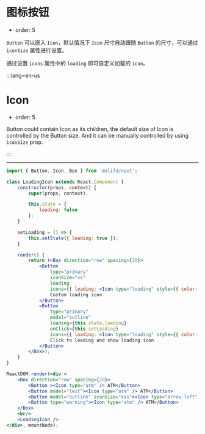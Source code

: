 # 图标按钮

- order: 5

`Button` 可以嵌入 `Icon`，默认情况下 `Icon` 尺寸自动跟随 `Button` 的尺寸，可以通过 `iconSize` 属性进行设置。

通过设置 `icons` 属性中的 `loading` 即可自定义加载的 `icon`。

:::lang=en-us
# Icon

- order: 5

Button could contain Icon as its children, the default size of Icon is controlled by the Button size. And it can be manually controlled by using `iconSize` prop.

:::

---

````jsx
import { Button, Icon, Box } from '@alifd/next';

class LoadingIcon extends React.Component {
    constructor(props, context) {
        super(props, context);

        this.state = {
            loading: false
        };
    }

    setLoading = () => {
        this.setState({ loading: true });
    }

    render() {
        return (<Box direction="row" spacing={20}>
            <Button
                type="primary"
                iconSize="xs" 
                loading 
                icons={{ loading: <Icon type="loading" style={{ color: 'orange' }} /> }}>
                Custom loading icon
            </Button>
            <Button 
                type="primary"
                model="outline" 
                loading={this.state.loading} 
                onClick={this.setLoading} 
                icons={{ loading: <Icon type="loading" style={{ color: 'orange' }} /> }}>
                Click to loading and show loading icon
            </Button>
        </Box>);
    }
}

ReactDOM.render(<div >
    <Box direction="row" spacing={20}>
        <Button ><Icon type="atm" /> ATM</Button>
        <Button model="text"><Icon type="atm" /> ATM</Button>
        <Button model="outline" iconSize="xxs"><Icon type="arrow-left" /> ARROW</Button>
        <Button type="warning"><Icon type="atm" /> ATM</Button>
    </Box>
    <br/>
    <LoadingIcon />
</div>, mountNode);
````
